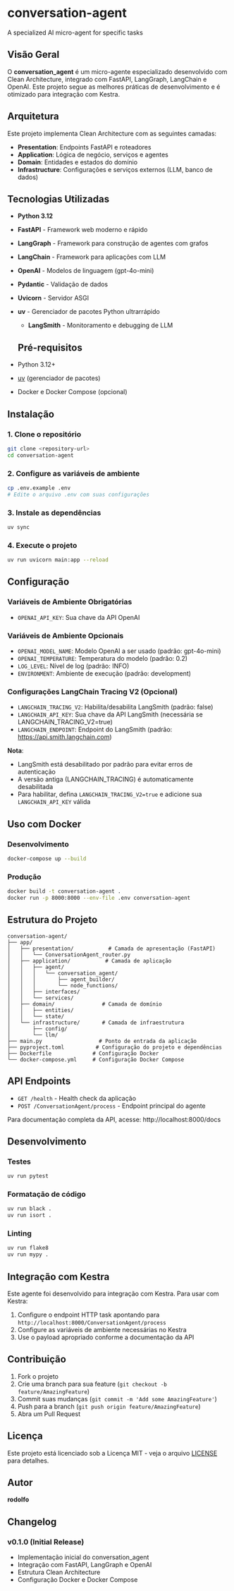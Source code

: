 # conversation-agent

A specialized AI micro-agent for specific tasks

## Visão Geral

O **conversation_agent** é um micro-agente especializado desenvolvido com Clean Architecture, integrado com FastAPI, LangGraph, LangChain e OpenAI. Este projeto segue as melhores práticas de desenvolvimento e é otimizado para integração com Kestra.

## Arquitetura

Este projeto implementa Clean Architecture com as seguintes camadas:

- **Presentation**: Endpoints FastAPI e roteadores
- **Application**: Lógica de negócio, serviços e agentes
- **Domain**: Entidades e estados do domínio
- **Infrastructure**: Configurações e serviços externos (LLM, banco de dados)

## Tecnologias Utilizadas

- **Python 3.12**
- **FastAPI** - Framework web moderno e rápido
- **LangGraph** - Framework para construção de agentes com grafos
- **LangChain** - Framework para aplicações com LLM
- **OpenAI** - Modelos de linguagem (gpt-4o-mini)
- **Pydantic** - Validação de dados
- **Uvicorn** - Servidor ASGI
- **uv** - Gerenciador de pacotes Python ultrarrápido

  - **LangSmith** - Monitoramento e debugging de LLM

  ## Pré-requisitos

- Python 3.12+
- [uv](https://github.com/astral-sh/uv) (gerenciador de pacotes)
- Docker e Docker Compose (opcional)

## Instalação

### 1. Clone o repositório

```bash
git clone <repository-url>
cd conversation-agent
```

### 2. Configure as variáveis de ambiente

```bash
cp .env.example .env
# Edite o arquivo .env com suas configurações
```

### 3. Instale as dependências

```bash
uv sync
```

### 4. Execute o projeto

```bash
uv run uvicorn main:app --reload
```

## Configuração

### Variáveis de Ambiente Obrigatórias

- `OPENAI_API_KEY`: Sua chave da API OpenAI

### Variáveis de Ambiente Opcionais

- `OPENAI_MODEL_NAME`: Modelo OpenAI a ser usado (padrão: gpt-4o-mini)
- `OPENAI_TEMPERATURE`: Temperatura do modelo (padrão: 0.2)
- `LOG_LEVEL`: Nível de log (padrão: INFO)
- `ENVIRONMENT`: Ambiente de execução (padrão: development)

### Configurações LangChain Tracing V2 (Opcional)

- `LANGCHAIN_TRACING_V2`: Habilita/desabilita LangSmith (padrão: false)
- `LANGCHAIN_API_KEY`: Sua chave da API LangSmith (necessária se LANGCHAIN_TRACING_V2=true)
- `LANGCHAIN_ENDPOINT`: Endpoint do LangSmith (padrão: https://api.smith.langchain.com)

**Nota**:

- LangSmith está desabilitado por padrão para evitar erros de autenticação
- A versão antiga (LANGCHAIN_TRACING) é automaticamente desabilitada
- Para habilitar, defina `LANGCHAIN_TRACING_V2=true` e adicione sua `LANGCHAIN_API_KEY` válida

## Uso com Docker

### Desenvolvimento

```bash
docker-compose up --build
```

### Produção

```bash
docker build -t conversation-agent .
docker run -p 8000:8000 --env-file .env conversation-agent
```

## Estrutura do Projeto

```
conversation-agent/
├── app/
│   ├── presentation/           # Camada de apresentação (FastAPI)
│   │   └── ConversationAgent_router.py
│   ├── application/           # Camada de aplicação
│   │   ├── agent/
│   │   │   └── conversation_agent/
│   │   │       ├── agent_builder/
│   │   │       └── node_functions/
│   │   ├── interfaces/
│   │   └── services/
│   ├── domain/               # Camada de domínio
│   │   ├── entities/
│   │   └── state/
│   └── infrastructure/       # Camada de infraestrutura
│       ├── config/
│       └── llm/
├── main.py                  # Ponto de entrada da aplicação
├── pyproject.toml          # Configuração do projeto e dependências
├── Dockerfile             # Configuração Docker
└── docker-compose.yml     # Configuração Docker Compose
```

## API Endpoints

- `GET /health` - Health check da aplicação
- `POST /ConversationAgent/process` - Endpoint principal do agente

Para documentação completa da API, acesse: http://localhost:8000/docs

## Desenvolvimento

### Testes

```bash
uv run pytest
```

### Formatação de código

```bash
uv run black .
uv run isort .
```

### Linting

```bash
uv run flake8
uv run mypy .
```

## Integração com Kestra

Este agente foi desenvolvido para integração com Kestra. Para usar com Kestra:

1. Configure o endpoint HTTP task apontando para `http://localhost:8000/ConversationAgent/process`
2. Configure as variáveis de ambiente necessárias no Kestra
3. Use o payload apropriado conforme a documentação da API

## Contribuição

1. Fork o projeto
2. Crie uma branch para sua feature (`git checkout -b feature/AmazingFeature`)
3. Commit suas mudanças (`git commit -m 'Add some AmazingFeature'`)
4. Push para a branch (`git push origin feature/AmazingFeature`)
5. Abra um Pull Request

## Licença

Este projeto está licenciado sob a Licença MIT - veja o arquivo [LICENSE](LICENSE) para detalhes.

## Autor

**rodolfo**

## Changelog

### v0.1.0 (Initial Release)

- Implementação inicial do conversation_agent
- Integração com FastAPI, LangGraph e OpenAI
- Estrutura Clean Architecture
- Configuração Docker e Docker Compose
